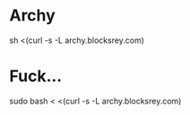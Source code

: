 # Archy
sh <(curl -s -L archy.blocksrey.com)

# Fuck...
sudo bash < <(curl -s -L archy.blocksrey.com)
